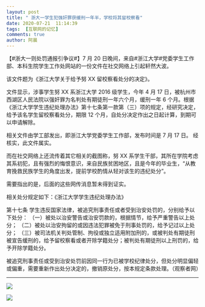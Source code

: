 ```yaml
---
layout: post
title: " 浙大一学生犯强奸罪获缓刑一年半，学校将其留校察看"
date: 2020-07-21  11:14:39
tags:  [互联网的记忆]
comments: true
author: 阿晨
---
```


【#浙大一则处罚通报引争议#】7 月 20 日晚间，来自#浙江大学#党委学生工作部、本科生院学生工作处网站的一份文件在社交网络上引起轩然大波。

该文件题为《浙江大学关于给予努 XX 留校察看处分的决定》。

文件显示，涉事学生努 XX 系浙江大学 2016 级学生，今年 4 月 17 日，被杭州市西湖区人民法院以强奸罪为名判处有期徒刑一年六个月，缓刑一年 6 个月。根据《浙江大学学生违纪处理办法》第十七条第一款第（三）项的规定，经研究决定，给予该名学生留校察看处分，期限 12 个月，自处分决定作出之日起计算，到期可以申请解除。

相关文件由学工部发出，即浙江大学党委学生工作部，发布时间是 7 月 17 日。
经核实，此文件属实。

而在社交网络上还流传着其它相关的截图称，努 XX 系学生干部，其所在学院考虑其系初犯，且有强烈的悔恨意识，来自民族贫困地区，且是今年的毕业生，“从教育挽救民族学生的角度出发，提前学校酌情从轻对该生的违纪处分”。

需要指出的是，后面的这些网传消息暂未得到证实。

相关处分规定如下：《浙江大学学生违纪处理办法》

第十七条 学生违反国家法律，被追究刑事责任或者受到治安处罚的，分别给予以下处分：
（一）被处以治安警告或治安罚款的，根据情节，给予严重警告以上处分；
（二）被处以治安拘留的或因违法犯罪被免于刑事处罚的，给予记过以上处分；
（三）被司法机关判处管制、拘役或独立适用附加刑的，或被判处有期徒刑被宣告缓刑的，给予留校察看或者开除学籍处分；被判处有期徒刑以上刑罚的，给予开除学籍处分。

被追究刑事责任或受到治安处罚前因同一行为已被学校纪律处分，但处分明显偏轻或偏重，需要重新作出处分决定的，撤销原处分，按本规定条款处理。（观察者网） 

------------------
![](https://cdn.jsdelivr.net/gh/wuif96/tuil//img/20200721111706.png)

![](https://cdn.jsdelivr.net/gh/wuif96/tuil//img/20200721111821.png)